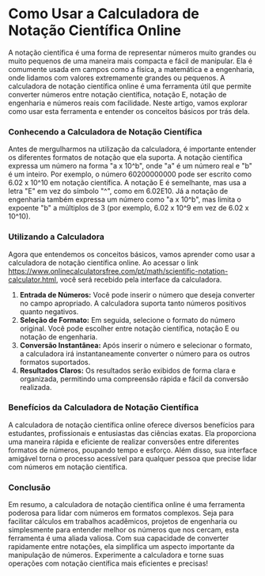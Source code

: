 Como Usar a Calculadora de Notação Científica Online
====================================================

A notação científica é uma forma de representar números muito grandes ou muito pequenos de uma maneira mais compacta e fácil de manipular. Ela é comumente usada em campos como a física, a matemática e a engenharia, onde lidamos com valores extremamente grandes ou pequenos. A calculadora de notação científica online é uma ferramenta útil que permite converter números entre notação científica, notação E, notação de engenharia e números reais com facilidade. Neste artigo, vamos explorar como usar esta ferramenta e entender os conceitos básicos por trás dela.

### Conhecendo a Calculadora de Notação Científica

Antes de mergulharmos na utilização da calculadora, é importante entender os diferentes formatos de notação que ela suporta. A notação científica expressa um número na forma "a x 10^b", onde "a" é um número real e "b" é um inteiro. Por exemplo, o número 60200000000 pode ser escrito como 6.02 x 10^10 em notação científica. A notação E é semelhante, mas usa a letra "E" em vez do símbolo "^", como em 6.02E10. Já a notação de engenharia também expressa um número como "a x 10^b", mas limita o expoente "b" a múltiplos de 3 (por exemplo, 6.02 x 10^9 em vez de 6.02 x 10^10).

### Utilizando a Calculadora

Agora que entendemos os conceitos básicos, vamos aprender como usar a calculadora de notação científica online. Ao acessar o link <https://www.onlinecalculatorsfree.com/pt/math/scientific-notation-calculator.html>, você será recebido pela interface da calculadora.

1. **Entrada de Números:** Você pode inserir o número que deseja converter no campo apropriado. A calculadora suporta tanto números positivos quanto negativos.
2. **Seleção de Formato:** Em seguida, selecione o formato do número original. Você pode escolher entre notação científica, notação E ou notação de engenharia.
3. **Conversão Instantânea:** Após inserir o número e selecionar o formato, a calculadora irá instantaneamente converter o número para os outros formatos suportados.
4. **Resultados Claros:** Os resultados serão exibidos de forma clara e organizada, permitindo uma compreensão rápida e fácil da conversão realizada.

### Benefícios da Calculadora de Notação Científica

A calculadora de notação científica online oferece diversos benefícios para estudantes, profissionais e entusiastas das ciências exatas. Ela proporciona uma maneira rápida e eficiente de realizar conversões entre diferentes formatos de números, poupando tempo e esforço. Além disso, sua interface amigável torna o processo acessível para qualquer pessoa que precise lidar com números em notação científica.

### Conclusão

Em resumo, a calculadora de notação científica online é uma ferramenta poderosa para lidar com números em formatos complexos. Seja para facilitar cálculos em trabalhos acadêmicos, projetos de engenharia ou simplesmente para entender melhor os números que nos cercam, esta ferramenta é uma aliada valiosa. Com sua capacidade de converter rapidamente entre notações, ela simplifica um aspecto importante da manipulação de números. Experimente a calculadora e torne suas operações com notação científica mais eficientes e precisas!